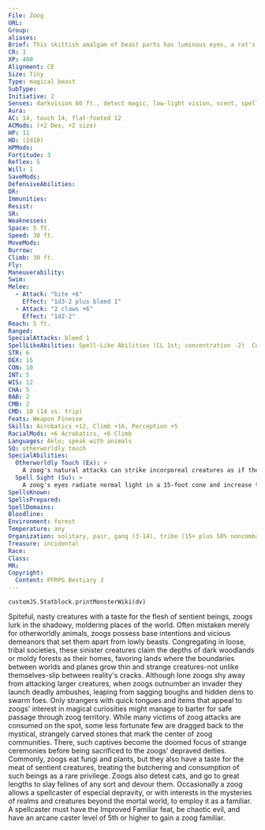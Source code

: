 ```yaml
---
File: Zoog
URL: 
Group: 
aliases: 
Brief: This skittish amalgam of beast parts has luminous eyes, a rat's tail, simian appendages, and tendrils extending from a mole-like nose
CR: 1
XP: 400
Alignment: CE
Size: Tiny
Type: magical beast
SubType: 
Initiative: 2
Senses: darkvision 60 ft., detect magic, low-light vision, scent, spell sight; Perception +5
Aura: 
AC: 14, touch 14, flat-footed 12
ACMods: (+2 Dex, +2 size)
HP: 11
HD: (2d10)
HPMods: 
Fortitude: 3
Reflex: 5
Will: 1
SaveMods: 
DefensiveAbilities: 
DR: 
Immunities: 
Resist: 
SR: 
Weaknesses: 
Space: 5 ft.
Speed: 30 ft.
MoveMods: 
Burrow: 
Climb: 30 ft.
Fly: 
Maneuverability: 
Swim: 
Melee: 
  - Attack: "bite +6"
    Effect: "1d3-2 plus bleed 1"
  - Attack: "2 claws +6"
    Effect: "1d2-2"
Reach: 5 ft.
Ranged: 
SpecialAttacks: bleed 1
SpellLikeAbilities: Spell-Like Abilities (CL 1st; concentration -2)  Constant-detect magic, speak with animals
STR: 6
DEX: 15
CON: 10
INT: 5
WIS: 12
CHA: 5
BAB: 2
CMB: 2
CMD: 10 (14 vs. trip)
Feats: Weapon Finesse
Skills: Acrobatics +12, Climb +16, Perception +5
RacialMods: +6 Acrobatics, +6 Climb
Languages: Aklo; speak with animals
SQ: otherworldly touch
SpecialAbilities:
  Otherworldly Touch (Ex): >
    A zoog's natural attacks can strike incorporeal creatures as if they were ghost touch weapons.
  Spell Sight (Su): >
    A zoog's eyes radiate normal light in a 15-foot cone and increase the light level by one step for an additional 15 feet beyond that area. Any magic effect in this area glows faintly. This glow does not reveal the magic effect's school or strength. A zoog can quell or renew this light as a swift action.
SpellsKnown: 
SpellsPrepared: 
SpellDomains: 
Bloodline: 
Environment: forest
Temperature: any
Organization: solitary, pair, gang (3-14), tribe (15+ plus 50% noncombatants)
Treasure: incidental
Race: 
Class: 
MR: 
Copyright:
  Content: PFRPG Bestiary 3
---
```

```dataviewjs
customJS.Statblock.printMonsterWiki(dv)
```
Spiteful, nasty creatures with a taste for the flesh of sentient beings, zoogs lurk in the shadowy, moldering places of the world. Often mistaken merely for otherworldly animals, zoogs possess base intentions and vicious demeanors that set them apart from lowly beasts. Congregating in loose, tribal societies, these sinister creatures claim the depths of dark woodlands or moldy forests as their homes, favoring lands where the boundaries between worlds and planes grow thin and  strange creatures-not unlike themselves-slip between reality's cracks.  Although lone zoogs shy away from attacking larger creatures, when zoogs outnumber an invader they launch deadly ambushes, leaping from sagging boughs and hidden dens to swarm foes. Only strangers with quick tongues and items that appeal to zoogs' interest in magical curiosities might manage to barter for safe passage through zoog territory. While many victims of zoog attacks are consumed on the spot, some less fortunate few are dragged back to the mystical, strangely carved stones that mark the center of zoog communities. There, such captives become the doomed focus of strange ceremonies before being sacrificed to the zoogs' depraved deities.  Commonly, zoogs eat fungi and plants, but they also have a taste for the meat of sentient creatures, treating the butchering and consumption of such beings as a rare privilege. Zoogs also detest cats, and go to great lengths to slay felines of any sort and devour them.  Occasionally a zoog allows a spellcaster of especial depravity, or with interests in the mysteries of realms and creatures beyond the mortal world, to employ it as a familiar. A spellcaster must have the Improved Familiar feat, be chaotic evil, and have an arcane caster level of 5th or higher to gain a zoog familiar.
